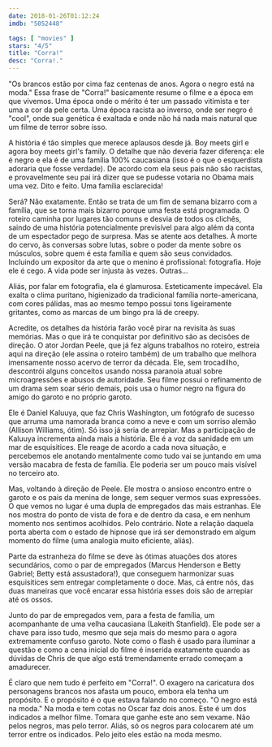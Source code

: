 ```yaml
---
date: 2018-01-26T01:12:24
imdb: "5052448"

tags: [ "movies" ]
stars: "4/5"
title: "Corra!"
desc: "Corra!."
---
```

"Os brancos estão por cima faz centenas de anos. Agora o negro está na moda." Essa frase de "Corra!" basicamente resume o filme e a época em que vivemos. Uma época onde o mérito é ter um passado vitimista e ter uma a cor da pele certa. Uma época racista ao inverso, onde ser negro é "cool", onde sua genética é exaltada e onde não há nada mais natural que um filme de terror sobre isso.

A história é tão simples que merece aplausos desde já. Boy meets girl e agora boy meets girl's family. O detalhe que não deveria fazer diferença: ele é negro e ela é de uma família 100% caucasiana (isso é o que o esquerdista adoraria que fosse verdade). De acordo com ela seus pais não são racistas, e provavelmente seu pai irá dizer que se pudesse votaria no Obama mais uma vez. Dito e feito. Uma família esclarecida!

Será? Não exatamente. Então se trata de um fim de semana bizarro com a família, que se torna mais bizarro porque uma festa está programada. O roteiro caminha por lugares tão comuns e desvia de todos os clichês, saindo de uma história potencialmente previsível para algo além da conta de um espectador pego de surpresa. Mas se atente aos detalhes. À morte do cervo, às conversas sobre lutas, sobre o poder da mente sobre os músculos, sobre quem é esta família e quem são seus convidados. Incluindo um expositor da arte que o menino é profissional: fotografia. Hoje ele é cego. A vida pode ser injusta às vezes. Outras...

Aliás, por falar em fotografia, ela é glamurosa. Esteticamente impecável. Ela exalta o clima puritano, higienizado da tradicional família norte-americana, com cores pálidas, mas ao mesmo tempo possui tons ligeiramente gritantes, como as marcas de um bingo pra lá de creepy.

Acredite, os detalhes da história farão você pirar na revisita às suas memórias. Mas o que irá te conquistar por definitivo são as decisões de direção. O ator Jordan Peele, que já fez alguns trabalhos no roteiro, estreia aqui na direção (ele assina o roteiro também) de um trabalho que melhora imensamente nosso acervo de terror da década. Ele, sem trocadilho, descontrói alguns conceitos usando nossa paranoia atual sobre microagressões e abusos de autoridade. Seu filme possui o refinamento de um drama sem soar sério demais, pois usa o humor negro na figura do amigo do garoto e no próprio garoto.

Ele é Daniel Kaluuya, que faz Chris Washington, um fotógrafo de sucesso que arruma uma namorada branca como a neve e com um sorriso alemão (Allison Williams, ótim). Só isso já seria de arrepiar. Mas a participação de Kaluuya incrementa ainda mais a história. Ele é a voz da sanidade em um mar de esquisitices. Ele reage de acordo a cada nova situação, e percebemos ele anotando mentalmente como tudo vai se juntando em uma versão macabra de festa de família. Ele poderia ser um pouco mais visível no terceiro ato.

Mas, voltando à direção de Peele. Ele mostra o ansioso encontro entre o garoto e os pais da menina de longe, sem sequer vermos suas expressões. O que vemos no lugar é uma dupla de empregados das mais estranhas. Ele nos mostra do ponto de vista de fora e de dentro da casa, e em nenhum momento nos sentimos acolhidos. Pelo contrário. Note a relação daquela porta aberta com o estado de hipnose que irá ser demonstrado em algum momento do filme (uma analogia muito eficiente, aliás).

Parte da estranheza do filme se deve às ótimas atuações dos atores secundários, como o par de empregados (Marcus Henderson e Betty Gabriel; Betty está assustadora!), que conseguem harmonizar suas esquisitices sem entregar completamente o doce. Mas, cá entre nós, das duas maneiras que você encarar essa história esses dois são de arrepiar até os ossos.

Junto do par de empregados vem, para a festa de família, um acompanhante de uma velha caucasiana (Lakeith Stanfield). Ele pode ser a chave para isso tudo, mesmo que seja mais do mesmo para o agora extremamente confuso garoto. Note como o flash é usado para iluminar a questão e como a cena inicial do filme é inserida exatamente quando as dúvidas de Chris de que algo está tremendamente errado começam a amadurecer.

É claro que nem tudo é perfeito em "Corra!". O exagero na caricatura dos personagens brancos nos afasta um pouco, embora ela tenha um propósito. E o propósito é o que estava falando no começo. "O negro está na moda." Na moda e tem cotas no Oscar faz dois anos. Este é um dos indicados a melhor filme. Tomara que ganhe este ano sem vexame. Não pelos negros, mas pelo terror. Aliás, só os negros para colocarem até um terror entre os indicados. Pelo jeito eles estão na moda mesmo.
